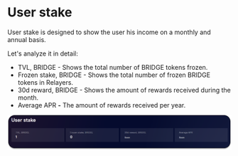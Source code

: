 # User stake

User stake is designed to show the user his income on a monthly and annual basis.

Let's analyze it in detail:

* TVL, BRIDGE - Shows the total number of BRIDGE tokens frozen.
* Frozen stake, BRIDGE - Shows the total number of frozen BRIDGE tokens in Relayers.
* 30d reward, BRIDGE - Shows the amount of rewards received during the month.
* Average APR **-** The amount of rewards received per year.

![](<../../../../.gitbook/assets/image (11).png>)
